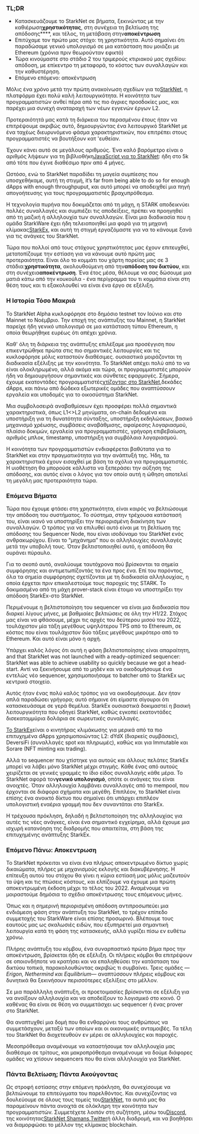 ### TL;DR

* Κατασκευάζουμε το StarkNet σε βήματα, ξεκινώντας με την καθιέρωση**χρηστικότητας**, στη συνέχεια τη βελτίωση της απόδοσης****, και τέλος, τη μετάβαση στην**αποκέντρωση**
* Επιτύχαμε τον πρώτο μας στόχο: τη χρηστικότητα. Αυτό σημαίνει ότι παραδώσαμε γενικό υπολογισμό σε μια κατάσταση που μοιάζει με Ethereum (χρόνια πριν θεωρούνταν εφικτό)
* Τώρα κινούμαστε στο στάδιο 2 του τριμερούς κτιριακού μας σχεδίου: απόδοση, με επίκεντρο τη μεταφορά, το κόστος των συναλλαγών και την καθυστέρηση.
* Επόμενο επόμενο: αποκέντρωση

Μόλις ένα χρόνο μετά την πρώτη ανακοίνωση σχεδίων για το[StarkNet](https://starknet.io/), η πλατφόρμα έχει πολύ καλή λειτουργικότητα. Η κοινότητα των προγραμματιστών ανθεί πέρα από τις πιο άγριες προσδοκίες μας, και παρέχει μια συνεχή αναταραχή των νέων εγγενών έργων L2.

Προτεραιότητά μας κατά τη διάρκεια του περασμένου έτους ήταν να επιτρέψουμε ακριβώς αυτό, δημιουργώντας ένα λειτουργικό StarkNet με ένα ταχέως διευρυνόμενο φάσμα χαρακτηριστικών, που επιτρέπει στους προγραμματιστές να βουτήξουν κατ 'ευθείαν.

Έχουν κάνει αυτό σε μεγάλους αριθμούς. Ένα καλό βαρόμετρο είναι ο αριθμός λήψεων για τη βιβλιοθήκη[JavaScript για το StarkNet](https://www.starknetjs.com/): ήδη στο 5k από τότε που έγινε διαθέσιμο πριν από 4 μήνες.

Ωστόσο, ενώ το StarkNet παραδίδει τη μαγεία συμπίεσης που υποσχεθήκαμε, αυτή τη στιγμή, it’s far from being able to do so for enough dApps with enough throughpuput, και αυτό μπορεί να αποδειχθεί μια πηγή απογοήτευσης για τους προγραμματιστές βραχυπρόθεσμα.

Η τεχνολογία πυρήνα που δοκιμάζεται από τη μάχη, η STARK αποδεικνύει πολλές συναλλαγές και συμπιέζει τις αποδείξεις, πρέπει να προηγηθεί από τη μαζική ή αλληλουχία των συναλλαγών. Είναι μια διαδικασία που η ομάδα StarkWare έχει ήδη τελειοποιηθεί μια φορά για τη μηχανή κλίμακας[StarkEx](https://starkware.co/starkex/), και αυτή τη στιγμή εργαζόμαστε για να το κάνουμε ξανά για τις ανάγκες του StarkNet.

Τώρα που πολλοί από τους στόχους χρηστικότητας μας έχουν επιτευχθεί, μετατοπίζουμε την εστίαση για να κάνουμε αυτό πρώτη μας προτεραιότητα. Είναι όλο το κομμάτι του χάρτη πορείας μας σε 3 στάδια:**χρηστικότητα**, ακολουθούμενη από την**απόδοση του δικτύου**, και στη συνέχεια**αποκέντρωση**. Ένα έτος μέσα, θέλουμε να σας δώσουμε μια ματιά κάτω από την κουκούλα - ένα περίγραμμα του τι κομμάτια είναι στη θέση τους και τι εξακολουθεί να είναι ένα έργο σε εξέλιξη.

### Η Ιστορία Τόσο Μακριά

Το StarkNet Alpha κυκλοφόρησε στο δημόσιο testnet τον Ιούνιο και στο Mainnet το Νοέμβριο. Την εποχή της ανάπτυξης του Mainnet, η StarkNet παρείχε ήδη γενικό υπολογισμό σε μια κατάσταση τύπου Ethereum, η οποία θεωρήθηκε ευρέως ότι απέχει χρόνια.

Καθ' όλη τη διάρκεια της ανάπτυξης επιλέξαμε μια προσέγγιση που επικεντρώθηκε πρώτα στις πιο σημαντικές λειτουργίες και τις κυκλοφόρησε μόλις καταστούν διαθέσιμες. ουσιαστικά μοιράζονται τη διαδικασία εξέλιξης με την κοινότητα. Το StarkNet απέχει πολύ από το να είναι ολοκληρωμένο, αλλά ακόμα και τώρα, οι προγραμματιστές μπορούν ήδη να δημιουργήσουν σημαντικές και σύνθετες εφαρμογές. Σήμερα, έχουμε εκατοντάδες προγραμματιστές[χτίζοντας στο StarkNet,](https://starkware.notion.site/Projects-Building-on-StarkNet-a33dee55778a4515a9be9bdae02ee682)δεκάδες dApps, και πάνω από δώδεκα εξωτερικές ομάδες που αναπτύσσουν εργαλεία και υποδομές για το οικοσύστημα StarkNet.

Μια συμβολοσειρά αναβαθμίσεων έχει προσφέρει πολλά σημαντικά χαρακτηριστικά, όπως L1<>L2 μηνύματα, on-chain δεδομένα και υποστήριξη για τη δυνατότητα σύνταξης, υποστήριξη εκδηλώσεων, βασικό μηχανισμό χρέωσης, συμβάσεις αναβάθμισης, αφαίρεσης λογαριασμού, πλαίσιο δοκιμών, εργαλεία για προγραμματιστές, γρήγορη επιβεβαίωση, αριθμός μπλοκ, timestamp, υποστήριξη για συμβόλαια λογαριασμού.

Η κοινότητα των προγραμματιστών ενδιαφέρεται βαθύτατα για το StarkNet και στην πραγματικότητα για την ανάπτυξή της. Ήδη, τα χαρακτηριστικά έχουν εισαχθεί με βάση τα σχόλια για προγραμματιστές. Η υιοθέτηση θα μπορούσε κάλλιστα να ξεπεράσει την αύξηση της απόδοσης, και αυτός είναι ο λόγος για τον οποίο αυτή η ώθηση αποτελεί τη μεγάλη μας προτεραιότητα τώρα.

### Επόμενα Βήματα

Τώρα που έχουμε φτάσει στη χρηστικότητα, είναι καιρός να βελτιώσουμε την απόδοση του συστήματος. Το σύστημα, στην τρέχουσα κατάστασή του, είναι ικανό να υποστηρίξει την περιορισμένη διακίνηση των συναλλαγών. Ο τρόπος για να επιλυθεί αυτό είναι με τη βελτίωση της απόδοσης του Sequencer Node, που είναι ισοδύναμο του StarkNet ενός ανθρακωρύχου. Είναι το “μηχάνημα” που οι αλληλουχίες συναλλαγές μετά την υποβολή τους. Όταν βελτιστοποιηθεί αυτό, η απόδοση θα ουράνει πύραυλο.

Για το σκοπό αυτό, αναλύουμε ταυτόχρονα πού βρίσκονται τα σημεία συμφόρησης και αντιμετωπίζοντάς τα ένα προς ένα. Επί του παρόντος, όλα τα σημεία συμφόρησης σχετίζονται με τη διαδικασία αλληλουχίας, η οποία έρχεται πριν επικαλεστούμε τους παροχείς της STARK. Το δοκιμασμένο από τη μάχη prover-stack είναι έτοιμο να υποστηρίξει την απόδοση StarkEx-στο StarkNet.

Περιμένουμε η βελτιστοποίηση του sequencer να είναι μια διαδικασία που διαρκεί λίγους μήνες, με βαθμιαίες βελτιώσεις σε όλη την H1/22. Στόχος μας είναι να φθάσουμε, μέχρι τις αρχές του δεύτερου μισού του 2022, τουλάχιστον μία τάξη μεγέθους υψηλότερου TPS από το Ethereum, σε κόστος που είναι τουλάχιστον δύο τάξεις μεγέθους μικρότερο από το Ethereum. Και αυτό είναι μόνο η αρχή.

Υπάρχει καλός λόγος ότι αυτή η φάση βελτιστοποίησης είναι απαραίτητη, and that StarkNet was not launched with a ready-optimized sequencer: StarkNet was able to achieve usability so quickly because we got a head-start. Αντί να ξεκινήσουμε από το μηδέν και να οικοδομήσουμε ένα εντελώς νέο sequencer, χρησιμοποιήσαμε το batcher από το StarkEx ως κεντρικό στοιχείο.

Αυτός ήταν ένας πολύ καλός τρόπος για να οικοδομήσουμε. Δεν ήταν απλά παραδώσει γρήγορα; αυτό σήμαινε ότι είμαστε σίγουροι ότι κατασκευάσαμε σε γερά θεμέλια. StarkEx ουσιαστικά δοκιμαστεί η βασική λειτουργικότητα που οδηγεί StarkNet, καθώς εγκοπεί εκατοντάδες δισεκατομμύρια δολάρια σε σωρευτικές συναλλαγές.

[Το StarkEx](https://starkware.co/starkex/)είναι ο κινητήρας κλιμάκωσης για μερικά από τα πιο επιτυχημένα dApps χρησιμοποιώντας L2: dYdX (διαρκείς συμβάσεις), DeversiFi (συναλλαγές spot και πληρωμές), καθώς και για Immutable και Sorare (NFT minting και trading).

Αλλά το sequencer που χτίστηκε για αυτούς και άλλους πελάτες StarkEx μπορεί να λάβει μόνο StarkNet μέχρι στιγμής. Κάθε ένας από αυτούς χειρίζεται σε γενικές γραμμές το ίδιο είδος συναλλαγής κάθε μέρα. Το StarkNet αφορά τον**γενικό υπολογισμό**, οπότε οι ανάγκες του είναι ανοιχτές. Όταν αλληλουχία λαμβάνει συναλλαγές από το mempool, που έρχονται σε διάφορα σχήματα και μεγέθη. Επιπλέον, το StarkNet είναι επίσης ένα ανοικτό δίκτυο που σημαίνει ότι υπάρχει επιπλέον υπολογιστική εναέρια γραμμή που δεν συναντάται στο StarkEx.

Η τρέχουσα πρόκληση, δηλαδή η βελτιστοποίηση της αλληλουχίας για αυτές τις νέες ανάγκες, είναι ένα σημαντικό εγχείρημα, αλλά έχουμε μια ισχυρή κατανόηση της διαδρομής που απαιτείται, στη βάση της επιτυχημένης ανάπτυξης StarkEx.

### Επόμενο Πάνω: Αποκεντρωση

Το StarkNet πρόκειται να είναι ένα πλήρως αποκεντρωμένο δίκτυο χωρίς δικαιώματα, πλήρες με μηχανισμούς εκλογής και διακυβέρνησης. Η επίτευξη αυτού του στόχου θα γίνει η κύρια εστίασή μας μόλις μαζευτούν τα ύψη και τις πτώσεις κόστους, και ελπίζουμε να έχουμε μια πρώτη αποκεντρωμένη έκδοση μέχρι το τέλος του 2022. Αναμένουμε να μοιραστούμε δημόσια το σχέδιο αποκέντρωσης τους επόμενους μήνες.

Όπως και η σημερινή περιορισμένη απόδοση αντιπροσωπεύει μια ενδιάμεση φάση στην ανάπτυξη του StarkNet, το τρέχον επίπεδο συμμετοχής του StarkWare είναι επίσης προσωρινό. Βλέπουμε τους εαυτούς μας ως σκαλωσιές ειδών, που εξυπηρετεί μια σημαντική λειτουργία κατά τη φάση της κατασκευής, αλλά γυρίζει πίσω εν ευθέτω χρόνω.

Πλήρης ανάπτυξη του κόμβου, ένα συναρπαστικό πρώτο βήμα προς την αποκέντρωση, βρίσκεται ήδη σε εξέλιξη. Οι πλήρεις κόμβοι θα επιτρέψουν σε οποιονδήποτε να κρατήσει και να επαληθεύσει την κατάσταση του δικτύου τοπικά, παρακολουθώντας ακριβώς τι συμβαίνει. Τρεις ομάδες —*Erigon, Nethermind και Equilibrium*— αναπτύσσουν πλήρεις κόμβους και δυνητικά θα ξεκινήσουν περισσότερες εξελίξεις στο μέλλον.

Σε μια παράλληλη ανάπτυξη, οι προετοιμασίες βρίσκονται σε εξέλιξη για να ανοίξουν αλληλουχία και να αποδείξουν το λογισμικό στο κοινό. Ο καθένας θα είναι σε θέση να συμμετάσχει ως sequencer ή ένας prover στο StarkNet.

Θα αναπτυχθεί μια δομή που θα ενθαρρύνει τους ανθρώπους να συμμετάσχουν, μεταξύ των οποίων και οι οικονομικές ανταμοιβές. Τα τέλη του StarkNet θα διοχετευθούν εν μέρει σε αλληλουχίες και παροχές.

Μεσοπρόθεσμα αναμένουμε να καταστήσουμε τον αλληλουχία μας διαθέσιμο σε τρίτους, και μακροπρόθεσμα αναμένουμε να δούμε διάφορες ομάδες να χτίσουν sequencers που θα είναι αλληλουχία για StarkNet.

### Πάντα Βελτίωση; Πάντα Ακούγοντας

Ως στροφή εστίασης στην επόμενη πρόκληση, θα συνεχίσουμε να βελτιώνουμε τα επιτεύγματα του παρελθόντος. Και συνεχίζοντας να δουλεύουμε σε όλους τους τομείς του[StarkNet](https://starknet.io/), τα αυτιά μας θα παραμείνουν πάντα ανοιχτά σε ολόκληρη την κοινότητα των προγραμματιστών. Συμμετέχετε λοιπόν στη συζήτηση, μέσω του[Discord](https://discord.com/invite/uJ9HZTUk2Y), της κοινότητας[StarkNet Shamans](https://www.google.com/search?client=safari&rls=en&q=StarkNet+Shamans&ie=UTF-8&oe=UTF-8),[Twitter](https://twitter.com/Starknet_Intern)ή άλλη διαδρομή, και να βοηθήσει να διαμορφώσει το μέλλον της κλίμακας blockchain.